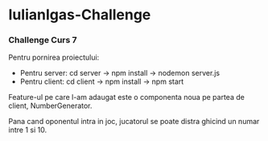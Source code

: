 # IulianIgas-Challenge

<h3> Challenge Curs 7 </h3>
<p> Pentru pornirea proiectului: </p>
<ul>
  <li> Pentru server: cd server -> npm install -> nodemon server.js </li>
  <li> Pentru client: cd client -> npm install -> npm start </li>
</ul>
<p> Feature-ul pe care l-am adaugat este o componenta noua pe partea de client, NumberGenerator. </p>
<p> Pana cand oponentul intra in joc, jucatorul se poate distra ghicind un numar intre 1 si 10.  </p>
